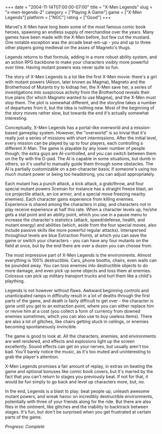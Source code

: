 +++
date = "2004-11-14T07:00:00-07:00"
title = "X-Men Legends"
slug = "x-men-legends-2"
category = ["Playing A Game"]
game = ["X-Men Legends"]
platform = ["NGC"]
rating = ["Good"]
+++

Marvel's X-Men have long been some of the most famous comic book heroes, spawning an endless supply of merchandise over the years. Many games have been made with the X-Men before, but few cut the mustard. One notable exception was the arcade beat-em-up - you and up to three other players going medieval on the asses of Magneto's thugs.

Legends returns to that formula, adding in a more robust ability system, and an action RPG backbone to make your characters visibly more powerful over time. Having mutant powers was never quite so fun.

The story of X-Men Legends is a lot like the first X-Men movie: there's a girl with mutant powers (Alison, later known as Magma), Magneto and the Brotherhood of Mutants try to kidnap her, the X-Men save her, a series of investigations into suspicious activity from the Brotherhood reveals their true plans (for which Magneto wanted to use Magma), and the X-Men must stop them. The plot is somewhat different, and the storyline takes a number of departures from it, but the idea is nothing new. Most of the beginning of the story moves rather slow, but towards the end it's actually somewhat interesting.

Conceptually, X-Men Legends has a portal-like overworld and a mission-based gameplay system. However, the "overworld" is so trivial that it's really just a series of missions with short intermissions. After the initial level, every mission can be played by up to four players, each controlling a different X-Man. The game is playable by any lower number of people though; the extra guys are AI-controlled, and you can switch between them on the fly with the D-pad. The AI is capable in some situations, but dumb in others, so it's useful to manually guide them through some obstacles. The AI is partially customizable on a per-character basis; if someone's using too much mutant power or being too headstrong, you can adjust appropriately.

Each mutant has a punch attack, a kick attack, a grab/throw, and four special mutant powers (Iceman for instance has a straight freeze blast, an ice projectile attack, an ice armor, and a special move freezing nearby enemies). Each character gains experience from killing enemies. Experience is shared among the characters in play, and characters not in play receive experience at half this rate. When a character levels up, he/she gets a stat point and an ability point, which you use in a pause menu to increase the character's statistics (attack, speed/defense, health, and mutant energy) and abilities (which, aside from the four special moves, also include passive skills like more powerful regular attacks). Interspersed throughout levels are blue Extraction Points, at which you can save the game or switch your characters - you can have any four mutants on the field at once, but by the end there are over a dozen you can choose from.

The most impressive part of X-Men Legends is the environments. Almost everything is 100\% destructible. Cars, phone booths, chairs, even walls can be pounded away. You can toss enemies into destructible objects to do more damage, and even pick up some objects and toss them at enemies. Colossus can pick up military transport trucks and hurl them like a child's plaything.

Legends is not however without flaws. Awkward beginning controls and unanticipated ramps in difficulty result in a lot of deaths through the first parts of the game, and death is fairly difficult to get over - the character is gone until you get to an extraction point, where you can either replace him or revive him at a cost (you collect a form of currency from downed enemies sometimes, which you can also use to buy useless items). There are also a lot of glitches, like chairs getting stuck in ceilings, or enemies becoming spontaneously invincible.

The game is good to look at. All the characters, enemies, and environments are well rendered, and effects and explosions light up the screen excellently. Sound effects can get on your nerves, but usually aren't too bad. You'll barely notice the music, as it's too muted and uninteresting to grab the player's attention.

X-Men Legends promises a fair amount of replay, in extras on beating the game and optional bonuses like comic book covers, but it's marred by the fact that you can't return to stages you previously beat. If not for that, it would be fun simply to go back and level up characters more, but, no.

In the end, Legends is a blast to play: beat people up, unleash awesome mutant powers, and wreak havoc on incredibly destructible environments, potentially with three of your friends along for the ride. But there are also flies in the ointment, like glitches and the inability to backtrack between stages. It's fun, but don't be surprised when you get frustrated at certain parts of the game.

<i>Progress: Complete</i>